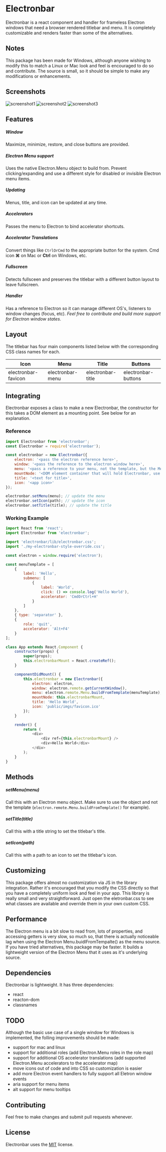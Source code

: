 # Electronbar

Electronbar is a react component and handler for frameless Electron windows that need a browser rendered titlebar and menu. It is completely customizable and renders faster than some of the alternatives.


## Notes
This package has been made for Windows, although anyone wishing to modify this to match a Linux or Mac look and feel is encouraged to do so and contribute. The source is small, so it should be simple to make any modifications or enhancements.


## Screenshots
![screenshot1](https://raw.githubusercontent.com/obsius/electronbar/master/doc/1.png "Disabled Example")
![screenshot2](https://raw.githubusercontent.com/obsius/electronbar/master/doc/2.png "Enabled Example")
![screenshot3](https://raw.githubusercontent.com/obsius/electronbar/master/doc/3.gif "Moving Example")


## Features

##### Window
Maximize, minimize, restore, and close buttons are provided.

##### Electron Menu support
Uses the native Electron.Menu object to build from. Prevent clicking/expanding and use a different style for disabled or invisible Electron menu items.

##### Updating
Menus, title, and icon can be updated at any time.

##### Accelerators
Passes the menu to Electron to bind accelerator shortcuts.

##### Accelerator Translations
Convert things like `CtrlOrCmd` to the appropriate button for the system. Cmd icon **&#8984;** on Mac or **Ctrl** on Windows, etc.

##### Fullscreen
Detects fullsceen and preserves the titlebar with a different button layout to leave fullscreen.

##### Handler
Has a reference to Electron so it can manage different OS's, listeners to window changes (focus, etc). *Feel free to contribute and build more support for Electron window states.*


## Layout
The titlebar has four main components listed below with the corresponding CSS class names for each.

Icon | Menu | Title | Buttons
-|-|-|-
electronbar-favicon | electronbar-menu | electronbar-title | electronbar-buttons


## Integrating
Electronbar exposes a class to make a new Electronbar, the constructor for this takes a DOM element as a mounting point. See below for an explanation.

### Reference
```js
import Electronbar from 'electronbar';
const Electronbar = require('electronbar');

const electronbar = new Electronbar({
	electron: '<pass the electron reference here>',
	window: '<pass the reference to the electron window here>',
	menu: '<pass a reference to your menu, not the template, but the Menu.buildFromTemplate() object>',
	mountNode: '<DOM element container that will hold Electronbar, use document.getElementById() or make a ref in React for this>',
	title: '<text for title>',
	icon: '<app icon>'
});

electronbar.setMenu(menu); // update the menu
electronbar.setIcon(path); // update the icon
electronbar.setTitle(title); // update the title
```

### Working Example
```js
import React from 'react';
import Electronbar from 'electronbar';

import 'electronbar/lib/electronbar.css';
import './my-electronbar-style-override.css';

const electron = window.require('electron');

const menuTemplate = [
	{
		label: 'Hello',
		submenu: [
			{
				label: 'World',
				click: () => console.log('Hello World'),
				accelerator: 'CmdOrCtrl+H'
			}
		]
	},
	{ type: 'separator' },
	{
		role: 'quit',
		accelerator: 'Alt+F4'
	}
];

class App extends React.Component {
	constructor(props) {
		super(props);
		this.electronbarMount = React.createRef();
	}

	componentDidMount() {
		this.electronbar = new Electronbar({
			electron: electron,
			window: electron.remote.getCurrentWindow(),
			menu: electron.remote.Menu.buildFromTemplate(menuTemplate),
			mountNode: this.electronbarMount,
			title: 'Hello World',
			icon: 'public/imgs/favicon.ico'
		});
	}

	render() {
		return (
			<div>
				<div ref={this.electronbarMount} />
				<div>Hello World</div>
			</div>
		);
	}
}
```


## Methods

##### setMenu(menu)
Call this with an Electron menu object. Make sure to use the object and not the template (`electron.remote.Menu.buildFromTemplate()` for example).

##### setTitle(title)
Call this with a title string to set the titlebar's title.

##### setIcon(path)
Call this with a path to an icon to set the titlebar's icon.


## Customizing
This package offers almost no customization via JS in the library integration. Rather it's encouraged that you modify the CSS directly so that you have a completely uniform look and feel in your app. This library is really small and very straightforward. Just open the eletronbar.css to see what classes are available and override them in your own custom CSS.


## Performance
The Electron menu is a bit slow to read from, lots of properties, and accessing getters is very slow, so much so, that there is actually noticeable lag when using the Electron Menu.buidlFromTempalte() as the menu source.  If you have tried alternatives, this package may be faster.  It builds a lightweight version of the Electron Menu that it uses as it's underlying source.


## Dependencies
Electronbar is lightweight. It has three dependencies:
- react
- reacton-dom
- classnames


## TODO
Although the basic use case of a single window for Windows is implemented, the folling improvements should be made:
- support for mac and linux
- support for additional roles (add Electron.Menu roles in the role map)
- support for additional OS accelerator translations (add supported Electron.Menu accelerators to the accelerator map)
- move icons out of code and into CSS so customization is easier
- add more Electron event handlers to fully support all Eletron window events
- aria support for menu items
- alt support for menu tooltips


## Contributing
Feel free to make changes and submit pull requests whenever.


## License
Electronbar uses the [MIT](https://opensource.org/licenses/MIT) license.